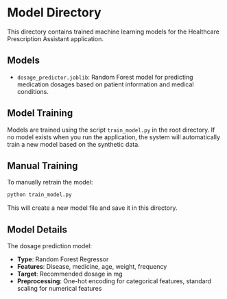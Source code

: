 # Model Directory

This directory contains trained machine learning models for the Healthcare Prescription Assistant application.

## Models

- `dosage_predictor.joblib`: Random Forest model for predicting medication dosages based on patient information and medical conditions.

## Model Training

Models are trained using the script `train_model.py` in the root directory. If no model exists when you run the application, the system will automatically train a new model based on the synthetic data.

## Manual Training

To manually retrain the model:

```bash
python train_model.py
```

This will create a new model file and save it in this directory.

## Model Details

The dosage prediction model:

- **Type**: Random Forest Regressor
- **Features**: Disease, medicine, age, weight, frequency
- **Target**: Recommended dosage in mg
- **Preprocessing**: One-hot encoding for categorical features, standard scaling for numerical features